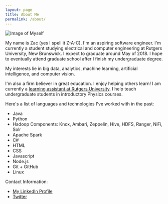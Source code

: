 ```yaml
---
layout: page
title: About Me
permalink: /about/
---
```


![Image of Myself](../assets/images/homepage/profile-pic.jpg)

My name is Zac (yes I spell it Z-A-C). I'm an aspiring software engineer. I'm currently a student studying electrical and computer engineering at Rutgers University, New Brunswick. I expect to graduate around May of 2018. I hope to eventually attend graduate school after I finish my undergraduate degree.

My interests lie in big data, analytics, machine learning, artificial intelligence, and computer vision.

I'm also a firm believer in great education. I enjoy helping others learn! I am currently a [learning assistant at Rutgers University](https://rlc.rutgers.edu/student-info/group-and-individual-academic-support/learning-assistant-program). I help teach undergraduate students in introductory Physics courses.

Here's a list of languages and technologies I've worked with in the past:

- Java
- Python
- Hadoop Components: Knox, Ambari, Zeppelin, Hive, HDFS, Ranger, NiFi, Solr
- Apache Spark
- C#
- HTML
- CSS
- Javascript
- Node.js
- Git + GitHub
- Linux

Contact Information:

- [My LinkedIn Profile](https://www.linkedin.com/pub/zac-blanco/9a/2a6/8a9)
- [Twitter](http://twitter.com/zacblanco)

